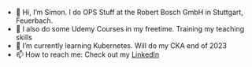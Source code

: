 - 👋 Hi, I’m Simon. I do OPS Stuff at the Robert Bosch GmbH in Stuttgart, Feuerbach. 
- 👀 I also do some Udemy Courses in my freetime. Training my teaching skills 
- 🌱 I’m currently learning Kubernetes. Will do my CKA end of 2023 
- 📫 How to reach me: Check out my [LinkedIn](https://www.linkedin.com/in/simon-becker1997/)

<!---
SimonBecker1997/SimonBecker1997 is a ✨ special ✨ repository because its `README.md` (this file) appears on your GitHub profile.
You can click the Preview link to take a look at your changes.
--->
